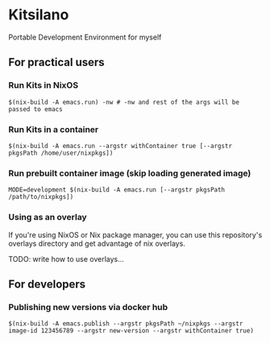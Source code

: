 # Kitsilano
Portable Development Environment for myself

## For practical users

### Run Kits in NixOS
~~~
$(nix-build -A emacs.run) -nw # -nw and rest of the args will be passed to emacs
~~~

### Run Kits in a container
~~~
$(nix-build -A emacs.run --argstr withContainer true [--argstr pkgsPath /home/user/nixpkgs])
~~~

### Run prebuilt container image (skip loading generated image)
~~~
MODE=development $(nix-build -A emacs.run [--argstr pkgsPath /path/to/nixpkgs])
~~~

### Using as an overlay
If you're using NixOS or Nix package manager, you can use this
repository's overlays directory and get advantage of nix overlays.

TODO: write how to use overlays...

## For developers

### Publishing new versions via docker hub

~~~
$(nix-build -A emacs.publish --argstr pkgsPath ~/nixpkgs --argstr image-id 123456789 --argstr new-version --argstr withContainer true)
~~~
